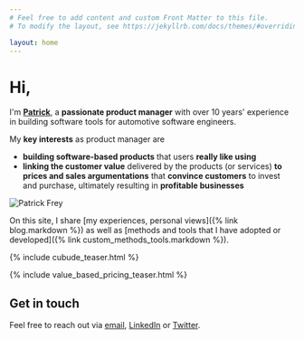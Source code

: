 ```yaml
---
# Feel free to add content and custom Front Matter to this file.
# To modify the layout, see https://jekyllrb.com/docs/themes/#overriding-theme-defaults

layout: home
---
```


<h1>Hi,</h1>
<div class="cards">
    <div class="card">
        <p>
        I'm <b><a href="{{ /about | relative_url }}">Patrick</a></b>, a <b>passionate product manager</b> with over 10 years' experience in building software tools for automotive software engineers. 
        </p>
        <p>
            My <b>key interests</b> as product manager are 
            <ul>
                <li>
                    <b>building software-based products</b> that users <b>really like using</b>
                </li>
                <li>
                    <b>linking the customer value</b> delivered by the products (or services) <b>to prices and sales argumentations</b> that <b>convince customers</b> to invest and purchase, ultimately resulting in <b>profitable businesses</b>
                </li>
            </ul>
        </p>
    </div>
    <div class="card">
        <img src="{{ '/assets/Patrick_Frey_Profilbild_2.jpg' | relative_url }}" alt="Patrick Frey">
    </div>
</div>

On this site, I share [my experiences, personal views]({% link blog.markdown %}) as well as [methods and tools that I have adopted or developed]({% link custom_methods_tools.markdown %}). 

{% include cubude_teaser.html %}

{% include value_based_pricing_teaser.html %}

## Get in touch

Feel free to reach out via [email](mailto:patrick-frey@gmx.de), [LinkedIn](https://www.linkedin.com/in/freypatrick) or [Twitter](https://twitter.com/patrickcfrey). 
